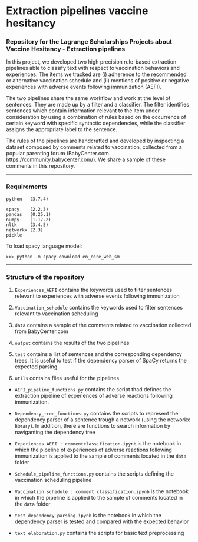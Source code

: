 # Extraction pipelines vaccine hesitancy
### Repository for the Lagrange Scholarships Projects about Vaccine Hesitancy - Extraction pipelines  

In this project, we developed two high precision rule-based extraction pipelines able to classify text with respect to vaccination behaviors and experiences. The items we tracked are (i) adherence to the recommended or alternative vaccination schedule and (ii) mentions of positive or negative experiences with adverse events following immunization (AEFI).  

The two pipelines share the same workflow and work at the level of sentences. They are made up by a filter and a classifier. The filter identifies sentences which contain information relevant to the item under consideration by using a combination of rules based on the occurrence of certain keyword with specific syntactic dependencies, while the classifier assigns the appropriate label to the sentence. 

The rules of the pipelines are handcrafted and developed by inspecting a dataset composed by comments related to vaccination, collected from a popular parenting forum (BabyCenter.com https://community.babycenter.com/). We share a sample of these comments in this repository.

__________________________
### Requirements

```
python   (3.7.4)

spacy    (2.2.3)
pandas   (0.25.1)
numpy    (1.17.2)
nltk     (3.4.5)
networkx (2.3)
pickle
```

To load spacy language model:
```
>>> python -m spacy download en_core_web_sm
```
__________________________

### Structure of the repository

1. ```Experiences_AEFI``` contains the keywords used to filter sentences relevant to experiences with adverse events following immunization

2. ```Vaccination_schedule``` contains the keywords used to filter sentences relevant to vaccination scheduling

3. ```data``` contains a sample of the comments related to vaccination collected from BabyCenter.com

4. ```output``` contains the results of the two pipelines

5. ```test``` contains a list of sentences and the corresponding dependency trees. It is useful to test if the dependency parser of SpaCy returns the expected parsing

6. ```utils``` contains files useful for the pipelines

* ```AEFI_pipeline_functions.py``` contains the script thad defines the extraction pipeline of experiences of adverse reactions following immunization.

* ```Dependency_tree_functions.py``` contains the scripts to represent the dependency parser of a sentence trough a network (using the networkx library). In addition, there are functions to search information by naviganting the dependency tree

* ```Experiences AEFI : commentclassification.ipynb``` is the notebook in which the pipeline of experiences of adverse reactions following immunization is applied to the sample of comments located in the ```data``` folder

* ```Schedule_pipeline_functions.py``` contains the scripts defining the vaccination scheduling pipeline

* ```Vaccination schedule : comment classification.ipynb``` is the notebook in which the pipeline is applied to the sample of comments located in the ```data``` folder

* ```test_dependency_parsing.ipynb``` is the notebook in which the dependency parser is tested and compared with the expected behavior

* ```text_elaboration.py``` contains the scripts for basic text preprocessing 
